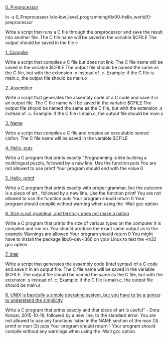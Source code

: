 [0. Preprocessor](https://github.com/abdi8-GitHub/alx-low_level_programming/blob/master/0x00-hello_world/0-preprocessor)

ln -s 0_Preprocessor /alx-low_level_programming/0x00-hello_world/0-preprocessor

Write a script that runs a C file through the preprocessor and save the result into another file.
The C file name will be saved in the variable $CFILE
The output should be saved in the file c

[1. Compiler](https://github.com/abdi8-GitHub/alx-low_level_programming/blob/master/0x00-hello_world/1-compiler)

Write a script that compiles a C file but does not link.
The C file name will be saved in the variable $CFILE
The output file should be named the same as the C file, but with the extension .o instead of .c.
Example: if the C file is main.c, the output file should be main.o

[2. Assembler](https://github.com/abdi8-GitHub/alx-low_level_programming/blob/master/0x00-hello_world/2-assembler)

Write a script that generates the assembly code of a C code and save it in an output file.
The C file name will be saved in the variable $CFILE
The output file should be named the same as the C file, but with the extension .s instead of .c.
Example: if the C file is main.c, the output file should be main.s

[3. Name](https://github.com/abdi8-GitHub/alx-low_level_programming/blob/master/0x00-hello_world/3-name)

Write a script that compiles a C file and creates an executable named cisfun.
The C file name will be saved in the variable $CFILE

[4. Hello, puts](https://github.com/abdi8-GitHub/alx-low_level_programming/blob/master/0x00-hello_world/4-puts.c)

Write a C program that prints exactly "Programming is like building a multilingual puzzle, followed by a new line.
Use the function puts
You are not allowed to use printf
Your program should end with the value 0

[5. Hello, printf](https://github.com/abdi8-GitHub/alx-low_level_programming/blob/master/0x00-hello_world/5-printf.c)

Write a C program that prints exactly with proper grammar, but the outcome is a piece of art,, followed by a new line.
Use the function printf
You are not allowed to use the function puts
Your program should return 0
Your program should compile without warning when using the -Wall gcc option

[6. Size is not grandeur, and territory does not make a nation](https://github.com/abdi8-GitHub/alx-low_level_programming/blob/master/0x00-hello_world/6-size.c)

Write a C program that prints the size of various types on the computer it is compiled and run on.
You should produce the exact same output as in the example
Warnings are allowed
Your program should return 0
You might have to install the package libc6-dev-i386 on your Linux to test the -m32 gcc option

[7. Intel](https://github.com/abdi8-GitHub/alx-low_level_programming/blob/master/0x00-hello_world/100-intel)

Write a script that generates the assembly code (Intel syntax) of a C code and save it in an output file.
The C file name will be saved in the variable $CFILE.
The output file should be named the same as the C file, but with the extension .s instead of .c.
Example: if the C file is main.c, the output file should be main.s

[8. UNIX is basically a simple operating system, but you have to be a genius to understand the simplicity](https://github.com/abdi8-GitHub/alx-low_level_programming/blob/master/0x00-hello_world/101-quote.c)

Write a C program that prints exactly and that piece of art is useful" - Dora Korpar, 2015-10-19, followed by a new line, to the standard error.
You are not allowed to use any functions listed in the NAME section of the man (3) printf or man (3) puts
Your program should return 1
Your program should compile without any warnings when using the -Wall gcc option
